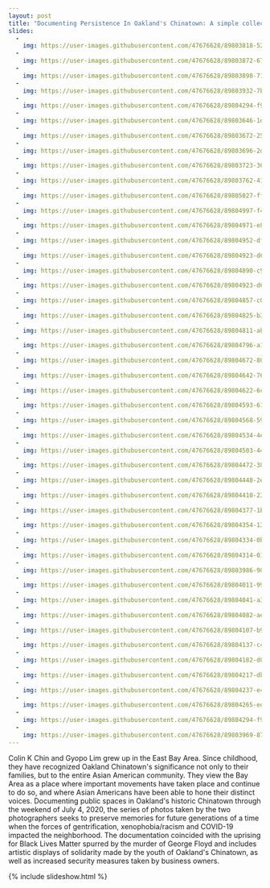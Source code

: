 ```yaml
---
layout: post
title: "Documenting Persistence In Oakland's Chinatown: A simple collection of photos documenting public spaces in Oakland's historic Chinatown through the weekend of July 4th, 2020"
slides:
  -
    img: https://user-images.githubusercontent.com/47676628/89803818-52deba00-db01-11ea-8616-8353a11b1267.jpg  
  -
    img: https://user-images.githubusercontent.com/47676628/89803872-67bb4d80-db01-11ea-82b0-23b823ac299f.jpg  
  -
    img: https://user-images.githubusercontent.com/47676628/89803898-71dd4c00-db01-11ea-9871-4188b8ffd22d.jpg  
  -
    img: https://user-images.githubusercontent.com/47676628/89803932-7bff4a80-db01-11ea-991f-395917745d54.jpg
  -
    img: https://user-images.githubusercontent.com/47676628/89804294-f9c35600-db01-11ea-9ab3-b70be7095510.jpg 
  -
    img: https://user-images.githubusercontent.com/47676628/89803646-1dd26780-db01-11ea-8de6-40bd86071901.jpg  
  -
    img: https://user-images.githubusercontent.com/47676628/89803672-25920c00-db01-11ea-8cbf-ac502fcd2c17.jpg 
  -
    img: https://user-images.githubusercontent.com/47676628/89803696-2d51b080-db01-11ea-8648-3bd524bb4e1e.jpg
  -
    img: https://user-images.githubusercontent.com/47676628/89803723-36428200-db01-11ea-8c39-2e292a0ecb3c.jpg 
  -
    img: https://user-images.githubusercontent.com/47676628/89803762-4195ad80-db01-11ea-8b90-eab128ad9e14.jpg 
  -
    img: https://user-images.githubusercontent.com/47676628/89805027-ff6d6b80-db02-11ea-95c0-bfbeaa2a6250.jpg
  -
    img: https://user-images.githubusercontent.com/47676628/89804997-f4b2d680-db02-11ea-9cdf-dae62d3a9032.jpg 
  -
    img: https://user-images.githubusercontent.com/47676628/89804971-e8c71480-db02-11ea-9128-abd474fcb63a.jpg  
  -
    img: https://user-images.githubusercontent.com/47676628/89804952-df3dac80-db02-11ea-8d03-0bb43131e283.jpg 
  -
    img: https://user-images.githubusercontent.com/47676628/89804923-d64cdb00-db02-11ea-8013-11518b62e90f.jpg 
  -  
    img: https://user-images.githubusercontent.com/47676628/89804890-c9c88280-db02-11ea-9e76-2ba430ce6336.jpg   
  -
    img: https://user-images.githubusercontent.com/47676628/89804923-d64cdb00-db02-11ea-8013-11518b62e90f.jpg 
  -
    img: https://user-images.githubusercontent.com/47676628/89804857-c03f1a80-db02-11ea-8bfd-7090eb199f3c.jpg 
  -
    img: https://user-images.githubusercontent.com/47676628/89804825-b3222b80-db02-11ea-9c0e-834e365021cf.jpg
  -
    img: https://user-images.githubusercontent.com/47676628/89804811-ab628700-db02-11ea-9f31-eee1c607c1ce.jpg  
  -
    img: https://user-images.githubusercontent.com/47676628/89804796-a1408880-db02-11ea-8fad-1246e8a687b5.jpg
  -
    img: https://user-images.githubusercontent.com/47676628/89804672-80783300-db02-11ea-8514-a5134531d71a.jpg
  -
    img: https://user-images.githubusercontent.com/47676628/89804642-76563480-db02-11ea-80df-83d4198388ff.jpg 
  -
    img: https://user-images.githubusercontent.com/47676628/89804622-6ccccc80-db02-11ea-86fe-3b5c4115b72b.jpg 
  -
    img: https://user-images.githubusercontent.com/47676628/89804593-6179a100-db02-11ea-94ed-c2cc897e99c5.jpg     
  -
    img: https://user-images.githubusercontent.com/47676628/89804568-59b9fc80-db02-11ea-920b-5ee6d07afbb7.jpg
  -
    img: https://user-images.githubusercontent.com/47676628/89804534-4eff6780-db02-11ea-91a3-29b71be1ff87.jpg 
  -
    img: https://user-images.githubusercontent.com/47676628/89804503-44dd6900-db02-11ea-970a-b5cc81ff91e0.jpg 
  -
    img: https://user-images.githubusercontent.com/47676628/89804472-38f1a700-db02-11ea-9ef7-708fea9de723.jpg 
  -
    img: https://user-images.githubusercontent.com/47676628/89804448-2e371200-db02-11ea-858c-f92490ca8af7.jpg
  -
    img: https://user-images.githubusercontent.com/47676628/89804410-237c7d00-db02-11ea-9863-2deaf4832276.jpg 
  -
    img: https://user-images.githubusercontent.com/47676628/89804377-1b244200-db02-11ea-95e0-47723a06589c.jpg 
  -
    img: https://user-images.githubusercontent.com/47676628/89804354-13649d80-db02-11ea-8d66-2850ee829604.jpg     
  -
    img: https://user-images.githubusercontent.com/47676628/89804334-0ba4f900-db02-11ea-8bab-0d7f8a3af517.jpg
  -
    img: https://user-images.githubusercontent.com/47676628/89804314-0182fa80-db02-11ea-883a-e5a2a4e072f4.jpg 
  -
    img: https://user-images.githubusercontent.com/47676628/89803986-90dbde00-db01-11ea-9981-9f23a3e4169f.jpg  
  -
    img: https://user-images.githubusercontent.com/47676628/89804011-99341900-db01-11ea-94c9-727d176592e5.jpg 
  -
    img: https://user-images.githubusercontent.com/47676628/89804041-a3561780-db01-11ea-8e6b-85db09807b96.jpg
  -
    img: https://user-images.githubusercontent.com/47676628/89804082-aea94300-db01-11ea-8ea0-e694bb37d324.jpg 
  -
    img: https://user-images.githubusercontent.com/47676628/89804107-b9fc6e80-db01-11ea-9704-ab6ab0006031.jpg 
  -
    img: https://user-images.githubusercontent.com/47676628/89804137-c41e6d00-db01-11ea-9a6e-c2e57305959f.jpg     
  -
    img: https://user-images.githubusercontent.com/47676628/89804182-d0a2c580-db01-11ea-9f53-725c4e2d8ce5.jpg
  -
    img: https://user-images.githubusercontent.com/47676628/89804217-db5d5a80-db01-11ea-99ba-8789f287673a.jpg
  -
    img: https://user-images.githubusercontent.com/47676628/89804237-e4e6c280-db01-11ea-97db-2ef0631a2dd6.jpg 
  -
    img: https://user-images.githubusercontent.com/47676628/89804265-ed3efd80-db01-11ea-86c9-405e68489260.jpg  
  -  
    img: https://user-images.githubusercontent.com/47676628/89804294-f9c35600-db01-11ea-9ab3-b70be7095510.jpg
  - 
    img: https://user-images.githubusercontent.com/47676628/89803969-87527600-db01-11ea-924e-d6d51de33ca7.jpg
---
```


Colin K Chin and Gyopo Lim grew up in the East Bay Area. Since childhood, they have recognized Oakland Chinatown's significance not only to their families, but to the entire Asian American community. They view the Bay Area as a place where important movements have taken place and continue to do so, and where Asian Americans have been able to hone their distinct voices. Documenting public spaces in Oakland's historic Chinatown through the weekend of July 4, 2020, the series of photos taken by the two photographers seeks to preserve memories for future generations of a time when the forces of gentrification, xenophobia/racism and COVID-19 impacted the neighborhood. The documentation coincided with the uprising for Black Lives Matter spurred by the murder of George Floyd and includes artistic displays of solidarity made by the youth of Oakland's Chinatown, as well as increased security measures taken by business owners.

{% include slideshow.html %}
